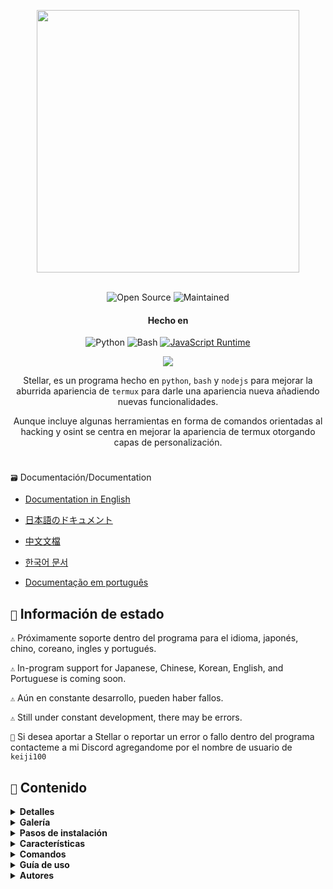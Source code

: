 <p align= "center"> <kbd> <img  src="https://i.pinimg.com/originals/02/87/d3/0287d3ba8b3330fca99f69e2001d3168.gif?semt=ais_hybrid&w=740"width="420"> </kbd><br><br>

<div align="center">

![Open Source](https://img.shields.io/badge/Open_Source-3DA639?style=for-the-badge&logo=open-source-initiative&logoColor=white) ![Maintained](https://img.shields.io/badge/Mentenido%20(Sí)-2ea44f?style=for-the-badge)

<h4>Hecho en</h4>

![Python](https://img.shields.io/badge/Python-3776AB?style=for-the-badge&logo=python&logoColor=white)
![Bash](https://img.shields.io/badge/Shell_Script-121011?style=for-the-badge&logo=gnu-bash&logoColor=white)
[![JavaScript Runtime](https://img.shields.io/badge/JavaScript_Runtime-Node.js-yellow?style=for-the-badge&logo=javascript&logoColor=white&color=f7df1e&labelColor=000000)](https://nodejs.org/)


</div>

<div align="center">
    <img src="https://img.shields.io/badge/Stellar-6C00FF?style=for-the-badge&logo=stellar&logoColor=white&labelColor=121212"><br>
    <strong></strong>
  </div>

<div align="center">

Stellar, es un programa hecho en `python`, `bash` y `nodejs` para mejorar la aburrida apariencia de `termux` para darle una apariencia nueva añadiendo nuevas funcionalidades.

Aunque incluye algunas herramientas en forma de comandos orientadas al hacking y osint se centra en mejorar la apariencia de termux otorgando capas de personalización.

</div>

#

`🗃️` Documentación/Documentation 

- [Documentation in English](https://github.com/Keiji821/Stellar/blob/master/docs/README_English.md)

- [日本語のドキュメント](https://github.com/Keiji821/Stellar/blob/master/docs/README_Japanese.md)

- [中文文檔](https://github.com/Keiji821/Stellar/blob/master/docs/README_Chinese.md)

- [한국어 문서](https://github.com/Keiji821/Stellar/blob/master/docs/README_Korean.md)

- [Documentação em português](https://github.com/Keiji821/Stellar/blob/master/docs/README_Portuguese.md)

## `📄` Información de estado

`⚠️` Próximamente soporte dentro del programa para el idioma, japonés, chino, coreano, ingles y portugués.

`⚠️` In-program support for Japanese, Chinese, Korean, English, and Portuguese is coming soon.

`⚠️` Aún en constante desarrollo, pueden haber fallos.

`⚠️` Still under constant development, there may be errors.

`📌` Si desea aportar a Stellar o reportar un error o fallo dentro del programa contacteme a mi Discord agregandome por el nombre de usuario de `keiji100`

## `📜` Contenido

<details>
<summary><b>Detalles</b></summary>

```shell script
Nombre del programa: Stellar
Fecha de creación: 01/06/2024
Versión: v0.0.0 (Aún en desarrollo)
Tamaño del programa: 17mb
Idiomas del programa: Solo español
Creador: Keiji821
```
</details>

<details>
<summary><b>Galería</b></summary>

</details>

<details>
<summary><b>Pasos de instalación</b></summary>

Para instalar Stellar debe seguir los siguientes pasos:

```shell script
pkg update && pkg upgrade
```

```shell script
pkg install git -y
```

```shell script
git clone https://github.com/Keiji821/Stellar
```

```shell script
cd Stellar
```

```shell script
bash install.sh
```

Luego de ejecutar el `bash install.sh` todo se instalará automáticamente ¡asegurese de tener una buena conexión a internet para la correcta instalación! luego de haberse instalado Stellar su sesión de Termux de reiniciará, es recomendable que cierres Termux luego de instalar Stellar para que funcione correctamente `TOR`

</details>

<details>
<summary><b>Características</b></summary>


Stellar es un programa que exprime todo lo posible a `Bash` sin usar `Zsh` como proveedor para la personalización de Termux, incluye diferentes modificaciones y dependencias las cuales son las siguientes:

> Características y cambios 

```shell script
• Poder personalizar un banner y sus colores así como el fondo del mismo
• Tabla debajo del banner con información de su dispositivo
• Seguridad, otorga una capa de protección con TOR
• Poder personalizar el color de fondo para Termux
• Comandos y utilidades básicas para el sistema de Stellar
• Se aplica un termux-properties mejorado 
• Un nuevo command-not-found nativo de Stellar 
• Bloqueó de seguridad de pantalla por huella digital para Termux
• Integración con la API de Termux
• Importación predeterminada de las variables de Termux-X11
```

> Dependencias APT

```shell script
• python
• cloudflared 
• tor
• nmap
• exiftool
• nodejs
• termux-api
• dnsutils
• lsd
• x11-repo
• termux-x11-nightly
• root-repo
```

> Dependencias PIP

```shell script   
• beautifulsoup4
• pyfiglet
• phonenumbers
• psutil
• PySocks
• requests
• rich
• "rich[jupyter]"
• lolcat
• discord
• fake_useragent
• pycryptodome
```
</details>

<details>
<summary><b>Comandos</b></summary>

Stellar incluye una selección de comandos para su uso los cuales son:
  
> **🔧 SISTEMA**  
```bash
reload       │ Recarga el banner del sistema  
user-config  │ Personaliza banner y perfil
my           │ Muestra tu perfil de Stellar
uninstall    │ Desinstala Stellar completamente  
update       │ Actualiza desde GitHub  
bash         │ Reinicia la sesión de terminal   
reset        │ Restablece terminal a estado inicial
delete | alias de rm -rf 
move | alias de mv
copy | alias de cp
```


> **🛠️ UTILIDADES**  
```bash
ia           │ Servicio de IA con API gratuita  
ia-image     │ Generador de imágenes con IA  
traductor    │ Traducción en tiempo real  
myip         │ Muestra tu IP pública  
passwordgen  │ Genera contraseñas seguras  
encrypt-file │ Encripta archivos  
```


> **🌐 OSINT**  
```bash
ipinfo       │ Obtiene información de una IP  
urlinfo      │ Analiza URLs  
userfinder   │ Busca usuarios en plataformas  
phoneinfo    │ Información de número telefónico  
metadatainfo │ Extrae metadatos de archivos  
emailsearch  │ Búsqueda de correos electrónicos  
```


> **📱 DISCORD**  
```bash
userinfo           │ Info de usuario (ID)  
serverinfo         │ Info de servidor (ID)  
searchinvites      │ Busca invitaciones  
inviteinfo         │ Analiza invitaciones  
role-mapper        │ Mapea roles (Server ID)  
mutual-servers     │ Servidores en común  
webhook-mass-spam  │ Spam a webhooks  
mass-delete-channels │ Elimina canales masivamente  
```


> **📸 INSTAGRAM**  
```bash
profileinfo  │ Metadatos de perfiles  
```


> **⚡ PENTESTING**  
```bash
ddos        │ Ataque DDoS (IP + puerto)  
tunnel      │ Captura IPs de visitantes  
```
</details>

<details>
<summary><b>Guía de uso</b></summary>

El uso es simple, se instala y empiece a usar su termux como normalmente lo hace y con el comando `user-config` puede modificar aspectos del banner ya sea hacer que se muestre el arte ascii que usted desee así como ponerle color y también un fondo ya sea de color blanco o cualquier otro.

El comando `user-config` también permite modificar el tema de termux el tema de fondo ya sea para cambiar el fondo oscuro que tiene por uno blanco o azul.

</details>

<details>
<summary><b>Autores</b></summary>

```diff
+ Keiji821 (Desarrollador)
```

##### Contactame, para dudas y colaboraciones.

<p align="left">
  <a href="https://discord.com/users/983476283491110932">
<img src="https://img.shields.io/badge/Discord-Keiji-%235865F2?style=for-the-badge&logo=discord&logoColor=white">
  </a>
</p>

##### `❤️` Donaciones 

Si te gustó y te gusta este proyecto y te resulta útil considera apoyar a este proyecto y a su desarrollo donando la cantidad que desees.


[![Binance Donate](https://img.shields.io/badge/Binance%20Pay-F0B90B?style=for-the-badge&logo=binance&logoColor=white&label=Donate&labelColor=black&message=763579717)](https://pay.binance.com/en)

[![PayPal Donate](https://img.shields.io/badge/PayPal-00457C?style=for-the-badge&logo=paypal&logoColor=white&label=Donate&labelColor=003087&message=felixdppdcg69@gmail.com)](https://paypal.me/felixdppdcg69)
</details>

